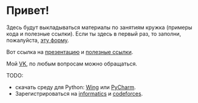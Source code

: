 # Привет!
Здесь будут выкладываться материалы по занятиям кружка (примеры кода и полезные ссылки).
Если ты здесь в первый раз, то заполни, пожалуйста, [эту форму](https://goo.gl/forms/59U107Rc2UMdpLoG3).

Вот ссылка на [презентацию](https://docs.google.com/presentation/d/1xw-0doxTSnMJKCilTQTjwTZ3eMuiRBCnS4FmoPBQOHM/edit?usp=sharing) и [полезные ссылки](https://docs.google.com/document/d/1WV2-J3PbfgKla19XRhqY7Vi31nSngujjYPW5fVYMT5E/edit).

Мой [VK](https://vk.com/al_kondr), по любым вопросам можно обращаться.

TODO:
 - скачать среду для Python: [Wing](https://wingware.com/) или [PyCharm](https://www.jetbrains.com/pycharm/specials/pycharm/pycharm.html?&gclid=Cj0KEQiAifvEBRCVx5up6Ojgr5oBEiQALHw1Tvsw7GtTQGA90Mf4kPLDpA1A2HGBA8w56JPI3vQVBm0aAnPa8P8HAQ&gclsrc=aw.ds.ds&dclid=CJbV8e_CiNICFQUYGAodnWkI0w).
 - Зарегистрироваться на [informatics](http://informatics.mccme.ru/) и [codeforces](http://codeforces.com/).
